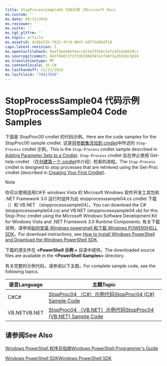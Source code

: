 ```yaml
---
title: StopProcessSample04 代码示例 |Microsoft Docs
ms.custom: ''
ms.date: 09/13/2016
ms.reviewer: ''
ms.suite: ''
ms.tgt_pltfrm: ''
ms.topic: article
ms.assetid: dc68af2b-f622-47c4-964f-b07f3d5bdf14
caps.latest.revision: 5
ms.openlocfilehash: 9aef3eeb8bfeeccd234755b6c5a7c451da6628cc
ms.sourcegitcommit: d43f66071f1f33b350d34fa1f46f3a35910c5d24
ms.translationtype: MT
ms.contentlocale: zh-CN
ms.lasthandoff: 11/23/2019
ms.locfileid: "74417826"
---
```

# <a name="stopprocesssample04-code-samples"></a><span data-ttu-id="95739-102">StopProcessSample04 代码示例</span><span class="sxs-lookup"><span data-stu-id="95739-102">StopProcessSample04 Code Samples</span></span>

<span data-ttu-id="95739-103">下面是 StopProc00 cmdlet 的代码示例。</span><span class="sxs-lookup"><span data-stu-id="95739-103">Here are the code samples for the StopProc00 sample cmdlet.</span></span> <span data-ttu-id="95739-104">这是[将参数集添加到 cmdlet](../cmdlet/adding-parameter-sets-to-a-cmdlet.md)中所述的 `Stop-Process` cmdlet 示例。</span><span class="sxs-lookup"><span data-stu-id="95739-104">This is the `Stop-Process` cmdlet sample described in [Adding Parameter Sets to a Cmdlet](../cmdlet/adding-parameter-sets-to-a-cmdlet.md).</span></span> <span data-ttu-id="95739-105">`Stop-Process` cmdlet 旨在停止使用 Get-help cmdlet （在[创建第一个 cmdlet](../cmdlet/creating-a-cmdlet-without-parameters.md)中介绍）检索的进程。</span><span class="sxs-lookup"><span data-stu-id="95739-105">The `Stop-Process` cmdlet is designed to stop processes that are retrieved using the Get-Proc cmdlet (described in [Creating Your First Cmdlet](../cmdlet/creating-a-cmdlet-without-parameters.md)).</span></span>

> [!NOTE]
> <span data-ttu-id="95739-106">你可以使用适用C#于 windows Vista 的 Microsoft Windows 软件开发工具包和 .NET Framework 3.0 运行时组件为此 stopprocesssample04.cs cmdlet 下载（）和 VB.NET （stopprocesssample04）。</span><span class="sxs-lookup"><span data-stu-id="95739-106">You can download the C# (stopprocesssample04.cs) and VB.NET (stopprocesssample04.vb) for this Stop-Proc cmdlet using the Microsoft Windows Software Development Kit for Windows Vista and .NET Framework 3.0 Runtime Components.</span></span> <span data-ttu-id="95739-107">有关下载说明，请参阅[如何安装 Windows powershell 和下载 Windows POWERSHELL SDK](/powershell/scripting/developer/installing-the-windows-powershell-sdk)。</span><span class="sxs-lookup"><span data-stu-id="95739-107">For download instructions, see [How to Install Windows PowerShell and Download the Windows PowerShell SDK](/powershell/scripting/developer/installing-the-windows-powershell-sdk).</span></span>
>
> <span data-ttu-id="95739-108">下载的源文件在 **\<PowerShell 示例 >** 目录中提供。</span><span class="sxs-lookup"><span data-stu-id="95739-108">The downloaded source files are available in the **\<PowerShell Samples>** directory.</span></span>

<span data-ttu-id="95739-109">有关完整的示例代码，请参阅以下主题。</span><span class="sxs-lookup"><span data-stu-id="95739-109">For complete sample code, see the following topics.</span></span>

|<span data-ttu-id="95739-110">语言</span><span class="sxs-lookup"><span data-stu-id="95739-110">Language</span></span>|<span data-ttu-id="95739-111">主题</span><span class="sxs-lookup"><span data-stu-id="95739-111">Topic</span></span>|
|--------------|-----------|
|<span data-ttu-id="95739-112">C#</span><span class="sxs-lookup"><span data-stu-id="95739-112">C#</span></span>|[<span data-ttu-id="95739-113">StopProc04 （C#）示例代码</span><span class="sxs-lookup"><span data-stu-id="95739-113">StopProc04 (C#) Sample Code</span></span>](./stopprocesssample04-csharp-sample-code.md)|
|<span data-ttu-id="95739-114">VB.NET</span><span class="sxs-lookup"><span data-stu-id="95739-114">VB.NET</span></span>|[<span data-ttu-id="95739-115">StopProc04 （VB.NET）示例代码</span><span class="sxs-lookup"><span data-stu-id="95739-115">StopProc04 (VB.NET) Sample Code</span></span>](./stopprocesssample04-vb-net-sample-code.md)|

## <a name="see-also"></a><span data-ttu-id="95739-116">请参阅</span><span class="sxs-lookup"><span data-stu-id="95739-116">See Also</span></span>

[<span data-ttu-id="95739-117">Windows PowerShell 程序员指南</span><span class="sxs-lookup"><span data-stu-id="95739-117">Windows PowerShell Programmer's Guide</span></span>](./windows-powershell-programmer-s-guide.md)

[<span data-ttu-id="95739-118">Windows PowerShell SDK</span><span class="sxs-lookup"><span data-stu-id="95739-118">Windows PowerShell SDK</span></span>](../windows-powershell-reference.md)
